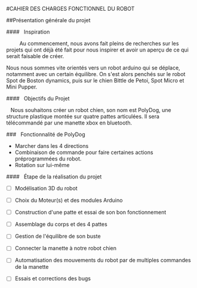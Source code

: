 #CAHIER DES CHARGES FONCTIONNEL DU ROBOT

##Présentation générale du projet

####&nbsp;&nbsp;&nbsp;Inspiration

&nbsp;&nbsp;&nbsp;&nbsp;&nbsp;&nbsp;&nbsp;&nbsp; Au commencement, nous avons fait pleins de recherches sur les projets qui ont déjà été fait pour nous inspirer et avoir un aperçu de ce qui serait faisable de créer.

Nous nous sommes vite orientés vers un robot arduino qui se déplace, notamment avec un certain équilibre. On s'est alors penchés sur le robot Spot de Boston dynamics, puis sur le chien Bittle de Petoi, Spot Micro et Mini Pupper.

####&nbsp;&nbsp;&nbsp;Objectifs du Projet

&nbsp;&nbsp;&nbsp;Nous souhaitons créer un robot chien, son nom est PolyDog, une structure plastique montée sur quatre pattes articulées. Il sera télécommandé par une manette xbox en bluetooth.

###&nbsp;&nbsp;&nbsp;Fonctionnalité de PolyDog

* Marcher dans les 4 directions
* Combinaison de commande pour faire certaines actions préprogrammées du robot.
* Rotation sur lui-même

####&nbsp;&nbsp;&nbsp;Étape de la réalisation du projet

- [ ] Modélisation 3D du robot
- [ ] Choix du Moteur(s) et des modules Arduino
- [ ] Construction d'une patte et essai de son bon fonctionnement
- [ ] Assemblage du corps et des 4 pattes
- [ ] Gestion de l'équilibre de son buste
- [ ] Connecter la manette à notre robot chien
- [ ] Automatisation des mouvements du robot par de multiples commandes de la manette
- [ ] Essais et corrections des bugs

